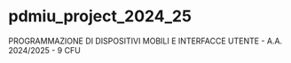 # pdmiu_project_2024_25
 PROGRAMMAZIONE DI DISPOSITIVI MOBILI E INTERFACCE UTENTE - A.A. 2024/2025 - 9 CFU
